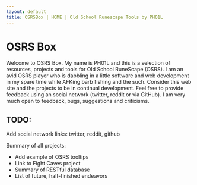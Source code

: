 ```yaml
---
layout: default
title: OSRSBox | HOME | Old School Runescape Tools by PH01L
---
```


# OSRS Box

Welcome to OSRS Box. My name is PH01L and this is a selection of resources, projects and tools for Old School RuneScape (OSRS). I am an avid OSRS player who is dabbling in a little software and web development in my spare time while AFKing barb fishing and the such. Consider this web site and the projects to be in continual development. Feel free to provide feedback using an social network (twitter, reddit or via GitHub). I am very much open to feedback, bugs, suggestions and criticisms.

## TODO:

Add social network links: twitter, reddit, github

Summary of all projects:

+ Add example of OSRS tooltips
+ Link to Fight Caves project
+ Summary of RESTful database
+ List of future, half-finished endeavors 